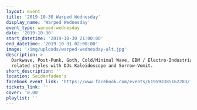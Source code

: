 ```yaml
---
layout: event
title: '2019-10-30 Warped Wednesday'
display_name: 'Warped Wednesday'
event_type: warped-wednesday
date: '2019-10-30'
start_datetime: '2019-10-30 21:00:00'
end_datetime: '2019-10-31 02:00:00'
image: '/img/uploads/warped-wednesday-alt.jpg'
description: >-
  Darkwave, Post-Punk, Goth, Cold/Minimal Wave, EBM / Electro-Industrial, Classic Alternative, and
  related styles with DJs Kaleidoscope and Sorrow-Vomit.
short_description: ''
location: Seidenfaden's
facebook_event_link: 'https://www.facebook.com/events/619593385162283/?event_time_id=619593411828947'
tickets_link: ''
cover: '0.00'
playlist: ''
---
```

